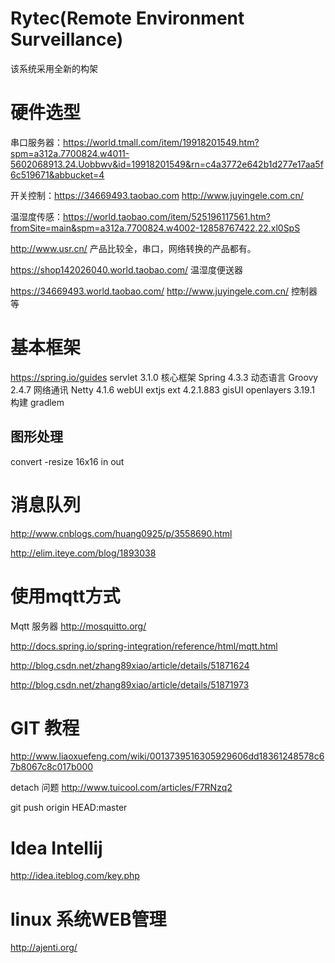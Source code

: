 # Rytec(Remote Environment Surveillance)

该系统采用全新的构架

# 硬件选型

串口服务器：https://world.tmall.com/item/19918201549.htm?spm=a312a.7700824.w4011-5602068913.24.Uobbwv&id=19918201549&rn=c4a3772e642b1d277e17aa5f6c519671&abbucket=4

开关控制：https://34669493.taobao.com    http://www.juyingele.com.cn/

温湿度传感：https://world.taobao.com/item/525196117561.htm?fromSite=main&spm=a312a.7700824.w4002-12858767422.22.xl0SpS

http://www.usr.cn/
产品比较全，串口，网络转换的产品都有。

https://shop142026040.world.taobao.com/
温湿度便送器

https://34669493.world.taobao.com/
http://www.juyingele.com.cn/
控制器等

# 基本框架
https://spring.io/guides
servlet    3.1.0
核心框架    Spring 4.3.3
动态语言    Groovy 2.4.7
网络通讯    Netty 4.1.6
webUI      extjs ext 4.2.1.883
gisUI      openlayers 3.19.1
构建       gradlem

## 图形处理

convert -resize 16x16 in out

# 消息队列
http://www.cnblogs.com/huang0925/p/3558690.html

http://elim.iteye.com/blog/1893038

# 使用mqtt方式

Mqtt 服务器 http://mosquitto.org/

http://docs.spring.io/spring-integration/reference/html/mqtt.html

http://blog.csdn.net/zhang89xiao/article/details/51871624

http://blog.csdn.net/zhang89xiao/article/details/51871973

# GIT 教程

http://www.liaoxuefeng.com/wiki/0013739516305929606dd18361248578c67b8067c8c017b000

detach 问题 http://www.tuicool.com/articles/F7RNzq2

git push origin HEAD:master

# Idea Intellij 
http://idea.iteblog.com/key.php

# linux 系统WEB管理

http://ajenti.org/






